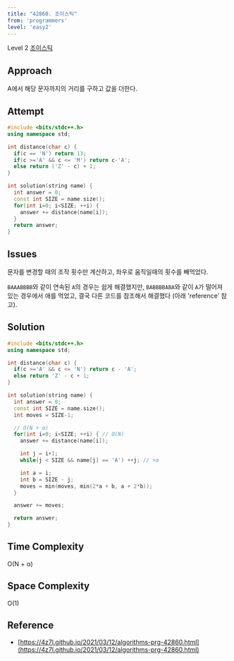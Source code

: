 ```yaml
---
title: "42860. 조이스틱"
from: 'programmers'
level: 'easy2'
---
```


Level 2 [조이스틱](https://programmers.co.kr/learn/courses/30/lessons/42860)


## Approach
A에서 해당 문자까지의 거리를 구하고 값을 더한다.

## Attempt

```cpp
#include <bits/stdc++.h>
using namespace std;

int distance(char c) {
  if(c == 'N') return 13;
  if(c >='A' && c <= 'M') return c-'A';
  else return ('Z' - c) + 1;
}

int solution(string name) {
  int answer = 0;
  const int SIZE = name.size();
  for(int i=0; i<SIZE; ++i) {
    answer += distance(name[i]);
  }
  return answer;
}
```

## Issues 
문자를 변경할 때의 조작 횟수만 계산하고, 좌우로 움직일때의 횟수를 빼먹었다.

`BAAABBBB`와 같이 연속된 `A`의 경우는 쉽게 해결했지만, `BABBBBABA`와 같이 `A`가 떨어져 있는 경우에서 
애를 먹었고, 결국 다른 코드를 참조해서 해결했다 (아래 'reference' 참고).

## Solution

```cpp
#include <bits/stdc++.h>
using namespace std;

int distance(char c) {
  if(c >='A' && c <= 'N') return c - 'A';
  else return 'Z' - c + 1;
}

int solution(string name) {
  int answer = 0;
  const int SIZE = name.size();
  int moves = SIZE-1;

  // O(N + α)
  for(int i=0; i<SIZE; ++i) { // O(N)
    answer += distance(name[i]);

    int j = i+1;
    while(j < SIZE && name[j] == 'A') ++j; // +α

    int a = i;
    int b = SIZE - j;
    moves = min(moves, min(2*a + b, a + 2*b));
  }

  answer += moves;

  return answer;
}
```

## Time Complexity
O(N + α)  

## Space Complexity
O(1)

## Reference
  - [https://4z7l.github.io/2021/03/12/algorithms-prg-42860.html](https://4z7l.github.io/2021/03/12/algorithms-prg-42860.html)

